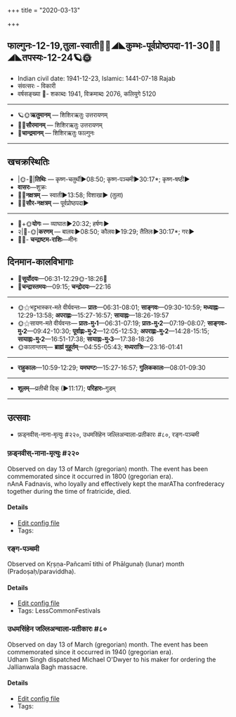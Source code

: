 +++
title = "2020-03-13"

+++
## फाल्गुनः-12-19,तुला-स्वाती🌛🌌◢◣कुम्भः-पूर्वप्रोष्ठपदा-11-30🌌🌞◢◣तपस्यः-12-24🪐🌞
- Indian civil date: 1941-12-23, Islamic: 1441-07-18 Rajab
- संवत्सरः - विकारी
- वर्षसङ्ख्या 🌛- शकाब्दः 1941, विक्रमाब्दः 2076, कलियुगे 5120
___________________
- 🪐🌞**ऋतुमानम्** — शिशिरऋतुः उत्तरायणम्
- 🌌🌞**सौरमानम्** — शिशिरऋतुः उत्तरायणम्
- 🌛**चान्द्रमानम्** — शिशिरऋतुः फाल्गुनः
___________________


## खचक्रस्थितिः
- |🌞-🌛|**तिथिः** — कृष्ण-चतुर्थी►08:50; कृष्ण-पञ्चमी►30:17*; कृष्ण-षष्ठी►  
- **वासरः**—शुक्रः  
- 🌌🌛**नक्षत्रम्** — स्वाती►13:58; विशाखा► (तुला)  
- 🌌🌞**सौर-नक्षत्रम्** — पूर्वप्रोष्ठपदा►  
___________________
- 🌛+🌞**योगः** — व्याघातः►20:32; हर्षणः►  
- २|🌛-🌞|**करणम्** — बालवः►08:50; कौलवः►19:29; तैतिलः►30:17*; गरः►  
- 🌌🌛- **चन्द्राष्टम-राशिः**—मीनः  


## दिनमान-कालविभागाः
- 🌅**सूर्योदयः**—06:31-12:29🌞️-18:26🌇  
- 🌛**चन्द्रास्तमयः**—09:15; **चन्द्रोदयः**—22:16  
___________________
- 🌞⚝भट्टभास्कर-मते वीर्यवन्तः— **प्रातः**—06:31-08:01; **साङ्गवः**—09:30-10:59; **मध्याह्नः**—12:29-13:58; **अपराह्णः**—15:27-16:57; **सायाह्नः**—18:26-19:57  
- 🌞⚝सायण-मते वीर्यवन्तः— **प्रातः-मु॰1**—06:31-07:19; **प्रातः-मु॰2**—07:19-08:07; **साङ्गवः-मु॰2**—09:42-10:30; **पूर्वाह्णः-मु॰2**—12:05-12:53; **अपराह्णः-मु॰2**—14:28-15:15; **सायाह्नः-मु॰2**—16:51-17:38; **सायाह्नः-मु॰3**—17:38-18:26  
- 🌞कालान्तरम्— **ब्राह्मं मुहूर्तम्**—04:55-05:43; **मध्यरात्रिः**—23:16-01:41  
___________________
- **राहुकालः**—10:59-12:29; **यमघण्टः**—15:27-16:57; **गुलिककालः**—08:01-09:30  
___________________
- **शूलम्**—प्रतीची दिक् (►11:17); **परिहारः**–गुडम्  
___________________

## उत्सवाः
- फ़ड्नवीस्-नाना-मृत्युः #२२०, उधमसिंहेन जल्लिअन्वाला-प्रतीकारः #८०, रङ्ग-पञ्चमी
### फ़ड्नवीस्-नाना-मृत्युः #२२०

Observed on day 13 of March (gregorian) month. The event has been commemorated since it occurred in 1800 (gregorian era).  
nAnA Fadnavis, who loyally and effectively kept the marATha confrederacy together during the time of fratricide, died.

#### Details
- [Edit config file](https://github.com/jyotisham/adyatithi/tree/master/mahApuruSha/xatra-later/gregorian/day/03/13/faDnavIs-nAnA-mRtyuH.toml)
- Tags: 


### रङ्ग-पञ्चमी

Observed on Kṛṣṇa-Pañcamī tithi of Phālgunaḥ (lunar) month (Pradoṣaḥ/paraviddha). 

#### Details
- [Edit config file](https://github.com/jyotisham/adyatithi/tree/master/devatA/vaiShNava/lunar_month/tithi/12/20/raGga-paJcamI.toml)
- Tags: LessCommonFestivals


### उधमसिंहेन जल्लिअन्वाला-प्रतीकारः #८०

Observed on day 13 of March (gregorian) month. The event has been commemorated since it occurred in 1940 (gregorian era).  
Udham Singh dispatched Michael O'Dwyer to his maker for ordering the Jallianwala Bagh massacre.

#### Details
- [Edit config file](https://github.com/jyotisham/adyatithi/tree/master/mahApuruSha/xatra-later/gregorian/day/03/13/udhamasiMhena_jallianvAlA-pratIkAraH.toml)
- Tags: 


